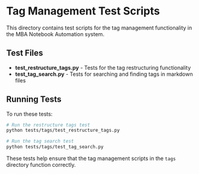 # Tag Management Test Scripts

This directory contains test scripts for the tag management functionality in the MBA Notebook Automation system.

## Test Files

- **test_restructure_tags.py** - Tests for the tag restructuring functionality
- **test_tag_search.py** - Tests for searching and finding tags in markdown files

## Running Tests

To run these tests:

```bash
# Run the restructure tags test
python tests/tags/test_restructure_tags.py

# Run the tag search test
python tests/tags/test_tag_search.py
```

These tests help ensure that the tag management scripts in the `tags` directory function correctly.
